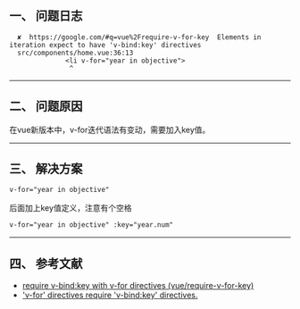 ## 一、 问题日志
```shell
  ✘  https://google.com/#q=vue%2Frequire-v-for-key  Elements in iteration expect to have 'v-bind:key' directives  
  src/components/home.vue:36:13
              <li v-for="year in objective">
               ^

```

---
## 二、 问题原因
在vue新版本中，v-for迭代语法有变动，需要加入key值。

---
## 三、 解决方案
```html
v-for="year in objective"
```
后面加上key值定义，注意有个空格
```html
v-for="year in objective" :key="year.num"
```

---
## 四、 参考文献
- [require v-bind:key with v-for directives (vue/require-v-for-key)](https://github.com/vuejs/eslint-plugin-vue/blob/master/docs/rules/require-v-for-key.md)
- ['v-for' directives require 'v-bind:key' directives.](https://github.com/vuejs/vetur/issues/261)
